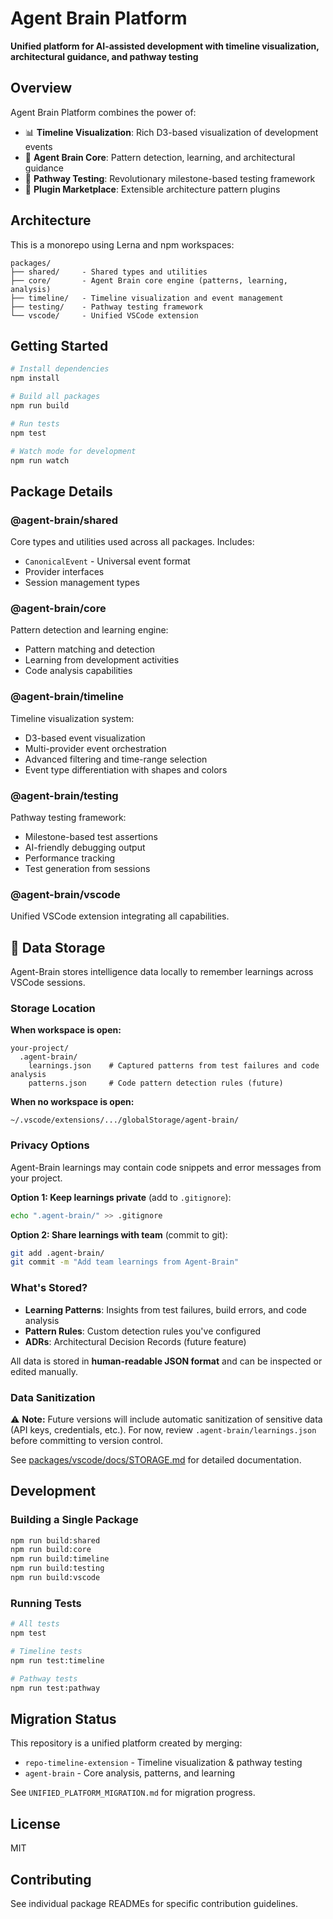 # Agent Brain Platform

**Unified platform for AI-assisted development with timeline visualization, architectural guidance, and pathway testing**

## Overview

Agent Brain Platform combines the power of:
- 📊 **Timeline Visualization**: Rich D3-based visualization of development events
- 🧠 **Agent Brain Core**: Pattern detection, learning, and architectural guidance
- 🧪 **Pathway Testing**: Revolutionary milestone-based testing framework
- 🔌 **Plugin Marketplace**: Extensible architecture pattern plugins

## Architecture

This is a monorepo using Lerna and npm workspaces:

```
packages/
├── shared/     - Shared types and utilities
├── core/       - Agent Brain core engine (patterns, learning, analysis)
├── timeline/   - Timeline visualization and event management
├── testing/    - Pathway testing framework
└── vscode/     - Unified VSCode extension
```

## Getting Started

```bash
# Install dependencies
npm install

# Build all packages
npm run build

# Run tests
npm test

# Watch mode for development
npm run watch
```

## Package Details

### @agent-brain/shared
Core types and utilities used across all packages. Includes:
- `CanonicalEvent` - Universal event format
- Provider interfaces
- Session management types

### @agent-brain/core
Pattern detection and learning engine:
- Pattern matching and detection
- Learning from development activities
- Code analysis capabilities

### @agent-brain/timeline
Timeline visualization system:
- D3-based event visualization
- Multi-provider event orchestration
- Advanced filtering and time-range selection
- Event type differentiation with shapes and colors

### @agent-brain/testing
Pathway testing framework:
- Milestone-based test assertions
- AI-friendly debugging output
- Performance tracking
- Test generation from sessions

### @agent-brain/vscode
Unified VSCode extension integrating all capabilities.

## 📂 Data Storage

Agent-Brain stores intelligence data locally to remember learnings across VSCode sessions.

### Storage Location

**When workspace is open:**
```
your-project/
  .agent-brain/
    learnings.json    # Captured patterns from test failures and code analysis
    patterns.json     # Code pattern detection rules (future)
```

**When no workspace is open:**
```
~/.vscode/extensions/.../globalStorage/agent-brain/
```

### Privacy Options

Agent-Brain learnings may contain code snippets and error messages from your project.

**Option 1: Keep learnings private** (add to `.gitignore`):
```bash
echo ".agent-brain/" >> .gitignore
```

**Option 2: Share learnings with team** (commit to git):
```bash
git add .agent-brain/
git commit -m "Add team learnings from Agent-Brain"
```

### What's Stored?

- **Learning Patterns**: Insights from test failures, build errors, and code analysis
- **Pattern Rules**: Custom detection rules you've configured
- **ADRs**: Architectural Decision Records (future feature)

All data is stored in **human-readable JSON format** and can be inspected or edited manually.

### Data Sanitization

⚠️ **Note:** Future versions will include automatic sanitization of sensitive data (API keys, credentials, etc.). For now, review `.agent-brain/learnings.json` before committing to version control.

See [packages/vscode/docs/STORAGE.md](packages/vscode/docs/STORAGE.md) for detailed documentation.

## Development

### Building a Single Package

```bash
npm run build:shared
npm run build:core
npm run build:timeline
npm run build:testing
npm run build:vscode
```

### Running Tests

```bash
# All tests
npm test

# Timeline tests
npm run test:timeline

# Pathway tests
npm run test:pathway
```

## Migration Status

This repository is a unified platform created by merging:
- `repo-timeline-extension` - Timeline visualization & pathway testing
- `agent-brain` - Core analysis, patterns, and learning

See `UNIFIED_PLATFORM_MIGRATION.md` for migration progress.

## License

MIT

## Contributing

See individual package READMEs for specific contribution guidelines.
